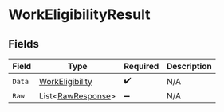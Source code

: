 # WorkEligibilityResult


## Fields

| Field                                                         | Type                                                          | Required                                                      | Description                                                   |
| ------------------------------------------------------------- | ------------------------------------------------------------- | ------------------------------------------------------------- | ------------------------------------------------------------- |
| `Data`                                                        | [WorkEligibility](../../Models/Components/WorkEligibility.md) | :heavy_check_mark:                                            | N/A                                                           |
| `Raw`                                                         | List<[RawResponse](../../Models/Components/RawResponse.md)>   | :heavy_minus_sign:                                            | N/A                                                           |